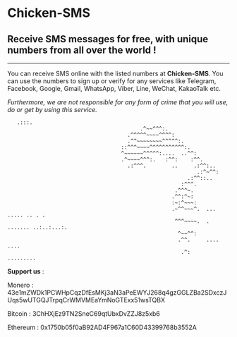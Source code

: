 # Chicken-SMS
Receive SMS messages for free, with unique numbers from all over the world !
-----------------------------------------------------------------------------------

-----------------------------------------------------------------------------------
You can receive SMS online with the listed numbers at **Chicken-SMS**. You can use the numbers to sign up or verify for any services like Telegram, Facebook, Google, Gmail, WhatsApp, Viber, Line, WeChat, KakaoTalk etc.

_Furthermore, we are not responsible for any form of crime that you will use, do or get by using this service._

       .:::.                                                                           
                                              .^~~^^^:.                                                                        
                                          .^^^^^~~~~^^^^:                                                                      
                                          .^^~~~~~~~~^^^^^:.                                                                   
                                        ::^^^~~~~^^^^^^^^^^^:.                                                                 
                                        ^~~~~~~^^^^^:....  ..^^:                                                               
                                        .^~~~~^^^:.   :^^:    :^^.                                                             
                                          .:^^^.        ..     .:^^:..                                                         
                                                                .:^~^^:                                                        
                                                             .:^^::..                                                          
                                                           :^^^.                                                               
                                                         .^^^~.                                                                
                                                        .^^:^~:                                                                
                                                        :~:^~~~:                                                               
                                                        .~^^~~~^.  ...   ..... .. . .                                          
                                                         ^^^~~~~.  . ....... ..:..:...:.                                       
                                                          ^~~^^:                                                               
                                                          .^^.     .... ....                                                   
                                                           .^:     .........  







**Support us** :

Monero : 43e1mZWDk1PCWHpCqzDfEsMKj3aN3aPeEWYJ268q4gzGGLZBa2SDxczJUqs5wUTGQJTrpqCrWMVMEaYmNoGTExx51wsTQBX

Bitcoin : 3ChHXjEz9TN2SneC69qtUbxDvZZJ8z5xb6

Ethereum : 0x1750b05f0aB92AD4F967a1C60D43399768b3552A
